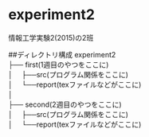 # experiment2
情報工学実験2(2015)の2班

##ディレクトリ構成
experiment2  
├── first(1週目のやつをここに)  
│　 ├──src(プログラム関係をここに)  
│　 └──report(texファイルなどがここに)  
│ 　  
├── second(2週目のやつをここに)  
│　 ├──src(プログラム関係をここに)  
│　 └──report(texファイルなどがここに)  
  







